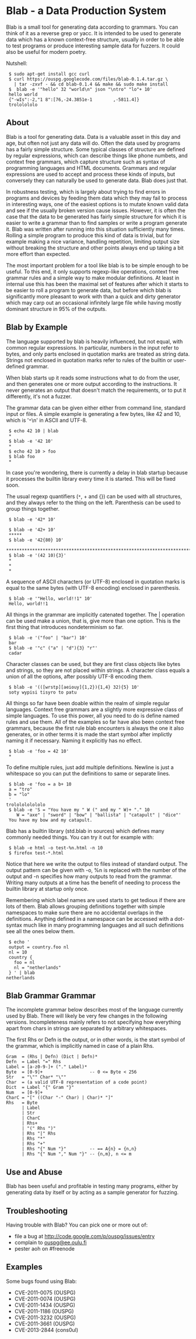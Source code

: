 # Blab - a Data Production System #

Blab is a small tool for generating data according to grammars. You can think of it as a reverse grep or yacc. It is intended to be used to generate data which has a known context-free structure, usually in order to be able to test programs or produce interesting sample data for fuzzers. It could also be useful for modern poetry.

Nutshell:
```
 $ sudo apt-get install gcc curl
 $ curl https://ouspg.googlecode.com/files/blab-0.1.4.tar.gz \
   | tar -zxvf - && cd blab-0.1.4 && make && sudo make install
 $  blab -e '"hello" 32 "world\n" json "\ntro" "lo"+ 10'  
 hello world
 {"-wIs":-2,"1 8":[76,-24.3851e-1        ,-5811.4]}
 trololololo
```


## About ##

Blab is a tool for generating data. Data is a valuable asset in this day and age, but often not just any data will do. Often the data used by programs has a fairly simple structure. Some typical classes of structure are defined by regular expressions, which can describe things like phone numbets, and context free grammars, which capture structure such as syntax of programming languages and HTML documents. Grammars and regular expressions are used to accept and process these kinds of inputs, but conversely they can naturally be used to generate data. Blab does just that.

In robustness testing, which is largely about trying to find errors in programs and devices by feeding them data which they may fail to process in interesting ways, one of the easiest options is to mutate known valid data and see if the usually broken version cause issues. However, it is often the case that the data to be generated has fairly simple structure for which it is easier to write a grammar than to find samples or write a program generate it. Blab was written after running into this situation sufficiently many times. Rolling a simple program to produce this kind of data is trivial, but for example making a nice variance, handling repetition, limiting output size without breaking the structure and other points always end up taking a bit more effort than expected.

The most important problem for a tool like blab is to be simple enough to be useful. To this end, it only supports regexp-like operations, context free grammar rules and a simple way to make modular definitions. At least in internal use this has been the maximal set of features after which it starts to be easier to roll a program to generate data, but before which blab is significantly more pleasant to work with than a quick and dirty generator which may carp out an occasional infinitely large file while having mostly dominant structure in 95% of the outputs.


## Blab by Example ##

The language supported by blab is heavily influenced, but not equal, with common regular expressions. In particular, numbers in the input refer to bytes, and only parts enclosed in quotation marks are treated as string data. Strings not enclosed in quotation marks refer to rules of the builtin or user-defined grammar.

When blab starts up it reads some instructions what to do from the user, and then generates one or more output according to the instructions. It never generates an output that doesn't match the requirements, or to put it differently, it's not a fuzzer.

The grammar data can be given either either from command line, standard input or files. A simple example is generating a few bytes, like 42 and 10, which is '`*`\n' in ASCII and UTF-8.
```
 $ echo 42 10 | blab 
 *
 $ blab -e '42 10'
 *
 $ echo 42 10 > foo
 $ blab foo
 *
```

In case you're wondering, there is currently a delay in blab startup because it processes the builtin library every time it is started. This will be fixed soon.

The usual regexp quantifiers (`*`, + and {}) can be used with all structures, and they always refer to the thing on the left. Parenthesis can be used to group things together.

```
 $ blab -e '42* 10'
 
 $ blab -e '42+ 10'
 *****
 $ blab -e '42{80} 10'
 ********************************************************************************
 $ blab -e '(42 10){3}'
 *
 *
 *
```

A sequence of ASCII characters (or UTF-8) enclosed in quotation marks is equal to the same bytes (with UTF-8 encoding) enclosed in parenthesis.

```
 $ blab -e '"Hello, world!!1" 10'
 Hello, world!!1
```

All things in the grammar are implicitly catenated together. The | operation can be used make a union, that is, give more than one option. This is the first thing that introduces nondeterminism so far.

```
 $ blab -e '("foo" | "bar") 10'
 bar
 $ blab -e '"c" ("a" | "d"){3} "r"'
 cadar
```

Character classes can be used, but they are first class objects like bytes and strings, so they are not placed withín strings. A character class equals a union of all the options, after possibly UTF-8 encoding them.

```
 $ blab -e '(([wrstp][aeiouy]{1,2}){1,4} 32){5} 10'
 soty wypisi tisyro to patu 
```

All things so far have been doable within the realm of simple regular languages. Context free grammars are a slightly more expressive class of simple languages. To use this power, all you need to do is define named rules and use them. All of the examples so far have also been context free grammars, because the first rule blab encounters is always the one it also generates, or in other terms it is made the start symbol after implictly naming it if necessary. Naming it explicitly has no effect.

```
 $ blab -e 'foo = 42 10'
 *
```

To define multiple rules, just add multiple definitions. Newline is just a whitespace so you can put the definitions to same or separate lines.

```
 $ blab -e 'foo = a b+ 10
 a = "tro"
 b = "lo"
 '
trololololololo
 $ blab -e 'S = "You have my " W (" and my " W)+ "." 10 
    W = "axe" | "sword" | "bow" | "ballista" | "catapult" | "dice"'
 You have my bow and my catapult.
```

Blab has a builtin library (std.blab in sources) which defines many commonly needed things. You can try it out for example with:

```
 $ blab -e html -o test-%n.html -n 10
 $ firefox test-*.html
```

Notice that here we write the output to files instead of standard output. The output pattern can be given with -o, %n is replaced with the number of the output and -n specifies how many outputs to read from the grammar. Writing many outputs at a time has the benefit of needing to process the builtin library at startup only once.

Remembering which label names are used starts to get tedious if there are lots of them. Blab allows grouping definitions together with simple namespaces to make sure there are no accidental overlaps in the definitions. Anything defined in a namespace can be accessed with a dot-syntax much like in many programming languages and all such definitions see all the ones below them.

```
 $ echo '
 output = country.foo nl
 nl = 10
 country {
   foo = nl
   nl = "netherlands"
 } ' | blab
netherlands
```

## Blab Grammar Grammar ##

The incomplete grammar below describes most of the language currently used by Blab. There will likely be very few changes in the following versions. Incompleteness mainly refers to not specifying how everything apart from chars in strings are separated by arbitrary whitespaces.

The first Rhs or Defn is the output, or in other words, is the start symbol of the grammar, which is implicitly named in case of a plain Rhs.

```
Gram  = (Rhs | Defn) (Dict | Defn)*
Defn  = Label "=" Rhs 
Label = [a-z0-9-]+ ("." Label)*
Byte  = [0-9]+                  -- 0 <= Byte < 256
Str   = "\"" Char* "\""
Char  = (a valid UTF-8 representation of a code point)
Dict  = Label "{" Gram "}"
Num   = [0-9]+
CharC = "[" ((Char "-" Char) | Char)* "]"
Rhs   = Byte 
      | Label
      | Str 
      | CharC
      | Rhs+ 
      | "(" Rhs ")"
      | Rhs "|" Rhs
      | Rhs "*"
      | Rhs "+"
      | Rhs "{" Num "}"         -- == A{n} = {n,n}
      | Rhs "{" Num "," Num "}" -- {n,m}, n <= m
```


## Use and Abuse ##

Blab has been useful and profitable in testing many programs, either by generating data by itself or by acting as a sample generator for fuzzing.


## Troubleshooting ##

Having trouble with Blab? You can pick one or more out of:
  * file a bug at http://code.google.com/p/ouspg/issues/entry
  * complain to ouspg@ee.oulu.fi
  * pester aoh on #freenode


## Examples ##

Some bugs found using Blab:
  * CVE-2011-0075 (OUSPG)
  * CVE-2011-0074 (OUSPG)
  * CVE-2011-1434 (OUSPG)
  * CVE-2011-1186 (OUSPG)
  * CVE-2011-3232 (OUSPG)
  * CVE-2011-3661 (OUSPG)
  * CVE-2013-2844 (cons0ul)